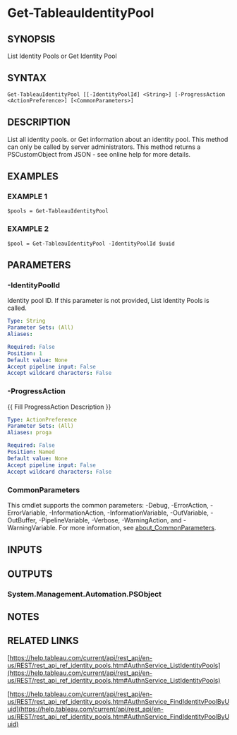# Get-TableauIdentityPool

## SYNOPSIS
List Identity Pools
or
Get Identity Pool

## SYNTAX

```
Get-TableauIdentityPool [[-IdentityPoolId] <String>] [-ProgressAction <ActionPreference>] [<CommonParameters>]
```

## DESCRIPTION
List all identity pools.
or
Get information about an identity pool.
This method can only be called by server administrators.
This method returns a PSCustomObject from JSON - see online help for more details.

## EXAMPLES

### EXAMPLE 1
```
$pools = Get-TableauIdentityPool
```

### EXAMPLE 2
```
$pool = Get-TableauIdentityPool -IdentityPoolId $uuid
```

## PARAMETERS

### -IdentityPoolId
Identity pool ID.
If this parameter is not provided, List Identity Pools is called.

```yaml
Type: String
Parameter Sets: (All)
Aliases:

Required: False
Position: 1
Default value: None
Accept pipeline input: False
Accept wildcard characters: False
```

### -ProgressAction
{{ Fill ProgressAction Description }}

```yaml
Type: ActionPreference
Parameter Sets: (All)
Aliases: proga

Required: False
Position: Named
Default value: None
Accept pipeline input: False
Accept wildcard characters: False
```

### CommonParameters
This cmdlet supports the common parameters: -Debug, -ErrorAction, -ErrorVariable, -InformationAction, -InformationVariable, -OutVariable, -OutBuffer, -PipelineVariable, -Verbose, -WarningAction, and -WarningVariable. For more information, see [about_CommonParameters](http://go.microsoft.com/fwlink/?LinkID=113216).

## INPUTS

## OUTPUTS

### System.Management.Automation.PSObject
## NOTES

## RELATED LINKS

[https://help.tableau.com/current/api/rest_api/en-us/REST/rest_api_ref_identity_pools.htm#AuthnService_ListIdentityPools](https://help.tableau.com/current/api/rest_api/en-us/REST/rest_api_ref_identity_pools.htm#AuthnService_ListIdentityPools)

[https://help.tableau.com/current/api/rest_api/en-us/REST/rest_api_ref_identity_pools.htm#AuthnService_FindIdentityPoolByUuid](https://help.tableau.com/current/api/rest_api/en-us/REST/rest_api_ref_identity_pools.htm#AuthnService_FindIdentityPoolByUuid)

